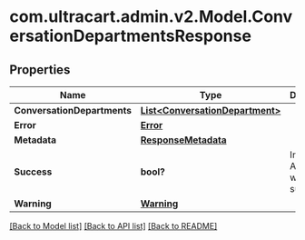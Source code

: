# com.ultracart.admin.v2.Model.ConversationDepartmentsResponse
## Properties

Name | Type | Description | Notes
------------ | ------------- | ------------- | -------------
**ConversationDepartments** | [**List&lt;ConversationDepartment&gt;**](ConversationDepartment.md) |  | [optional] 
**Error** | [**Error**](Error.md) |  | [optional] 
**Metadata** | [**ResponseMetadata**](ResponseMetadata.md) |  | [optional] 
**Success** | **bool?** | Indicates if API call was successful | [optional] 
**Warning** | [**Warning**](Warning.md) |  | [optional] 


[[Back to Model list]](../README.md#documentation-for-models) [[Back to API list]](../README.md#documentation-for-api-endpoints) [[Back to README]](../README.md)

